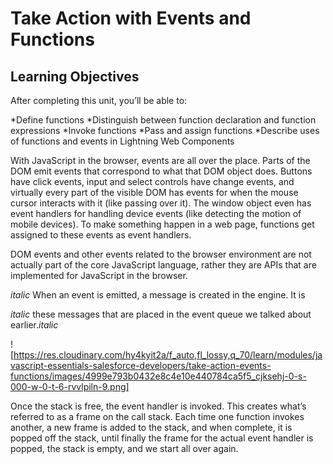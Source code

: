 # Take Action with Events and Functions

## Learning Objectives
After completing this unit, you’ll be able to:



*Define functions
*Distinguish between function declaration and function expressions
*Invoke functions
*Pass and assign functions
*Describe uses of functions and events in Lightning Web Components

With JavaScript in the browser, events are all over the place. Parts of the DOM emit events that correspond to what that DOM object does. Buttons have click events, input and select controls have change events, and virtually every part of the visible DOM has events for when the mouse cursor interacts with it (like passing over it). The window object even has event handlers for handling device events (like detecting the motion of mobile devices). 
To make something happen in a web page, functions get assigned to these events as event handlers. 

DOM events and other events related to the browser environment are not actually part of the core JavaScript language, rather they are APIs that are implemented for JavaScript in the browser. 


_italic_ When an event is emitted, a message is created in the engine. It is 

_italic_ these messages that are placed in the event queue we talked about earlier._italic_ 

![https://res.cloudinary.com/hy4kyit2a/f_auto,fl_lossy,q_70/learn/modules/javascript-essentials-salesforce-developers/take-action-events-functions/images/4999e793b0432e8c4e10e440784ca5f5_cjksehj-0-s-000-w-0-t-6-rvvlpiln-9.png]

Once the stack is free, the event handler is invoked. This creates what’s referred to as a frame on the call stack. Each time one function invokes another, a new frame is added to the stack, and when complete, it is popped off the stack, until finally the frame for the actual event handler is popped, the stack is empty, and we start all over again. 
